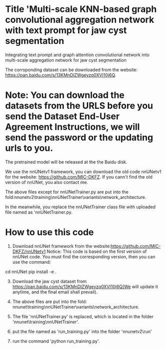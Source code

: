 # Title 'Multi-scale KNN-based graph convolutional aggregation network with text prompt for jaw cyst segmentation

Integrating text prompt and graph attention convolutional network into multi-scale aggregation network for jaw cyst segmentation

The corrsponding dataset can be downloaded from the website: https://pan.baidu.com/s/13KMnDlZWgeyzq0XVI10j6Q.

# Note: You can download the datasets from the URLS before you send the Dataset End-User Agreement Instructions, we will send the password or the updating urls to you.

The pretrained model will be released at the the Baidu disk.

We use the nnUNetv1 framework, you can download the old code nnUNetv1 for the website: https://github.com/MIC-DKFZ. If you cann't find the old version of nnUNet, you also contact me.

The above files except for nnUNetTrainer.py are put into the fold:nnunetv2\training\nnUNetTrainer\variants\network_architecture.

In the meanwhile, you replace the nnUNetTrainer class file with uploaded file named as 'nnUNetTrainer.py.



# How to use this code

1. Download nnUNet framework from the website:https://github.com/MIC-DKFZ/nnUNetv1
Notice: This code is based on the first version of nnUNet code. You must find the corresponding version, then you can use the command:

cd nnUNet
pip install -e .

3. Download the jaw cyst dataset from https://pan.baidu.com/s/13KMnDlZWgeyzq0XVI10j6Q(We will update it anytime, and the final email shall prevail).

4. The above files are put into the fold: nnunet\training\nnUNetTrainer\variants\network_architecture.

5. The file 'nnUNetTrainer.py' is replaced, which is located in the folder 'nnunet\training\nnUNetTrainer\'.

6. put the file named as 'run_training.py' into the folder 'nnunetv2\run'

7. run the command 'python run_training.py'.


